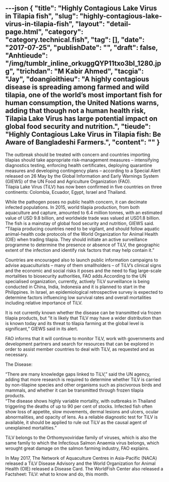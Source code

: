 ---json
{
    "title": "Highly Contagious Lake Virus in Tilapia fish",
    "slug": "highly-contagious-lake-virus-in-tilapia-fish",
    "layout": "detail-page.html",
    "category": "category.technical.fish",
    "tag": [],
    "date": "2017-07-25",
    "publishDate": "",
    "draft": false,
    "Anhtieude": "/img/tumblr_inline_orkuggQYP11txo3bl_1280.jpg",
    "trichdan": "M Kabir Ahmed",
    "tacgia": "Jay",
    "doangioithieu": "A highly contagious disease is spreading among farmed and wild tilapia, one of the world’s most important fish for human consumption, the United Nations warns, adding that though not a human health risk, Tilapia Lake Virus has large potential impact on global food security and nutrition.",
    "tieude": "Highly Contagious Lake Virus in Tilapia fish: Be Aware of Bangladeshi Farmers.",
    "__content__": ""
}
---
<p>The outbreak should be treated with concern and countries importing tilapias should take appropriate risk-management measures &ndash; intensifying diagnostics testing, enforcing health certificates, deploying quarantine measures and developing contingency plans &ndash; according to a Special Alert released on 26 May by the Global Information and Early Warnings System (GIEWS) of the UN Food and Agriculture Organization (FAO).<br />
Tilapia Lake Virus (TiLV) has now been confirmed in five countries on three continents: Colombia, Ecuador, Egypt, Israel and Thailand.</p>

<p>While the pathogen poses no public health concern, it can decimate infected populations. In 2015, world tilapia production, from both aquaculture and capture, amounted to 6.4 million tonnes, with an estimated value of USD 9.8 billion, and worldwide trade was valued at USD1.8 billion. The fish is a mainstay of global food security and nutrition, GIEWS said.<br />
&ldquo;Tilapia producing countries need to be vigilant, and should follow aquatic animal-health code protocols of the World Organization for Animal Health (OIE) when trading tilapia. They should initiate an active surveillance programme to determine the presence or absence of TiLV, the geographic extent of the infection and identify risk factors that may help contain it.&rdquo;</p>

<p>Countries are encouraged also to launch public information campaigns to advise aquaculturists &ndash; many of them smallholders &ndash; of TiLV&rsquo;s clinical signs and the economic and social risks it poses and the need to flag large-scale mortalities to biosecurity authorities, FAO adds.According to the UN specialised organization, currently, actively TiLV surveillance is being conducted in China, India, Indonesia and it is planned to start in the Philippines. In Israel, an epidemiological retrospective survey is expected to determine factors influencing low survival rates and overall mortalities including relative importance of TiLV.</p>

<p>It is not currently known whether the disease can be transmitted via frozen tilapia products, but &ldquo;it is likely that TiLV may have a wider distribution than is known today and its threat to tilapia farming at the global level is significant,&rdquo; GIEWS said in its alert.</p>

<p>FAO informs that it will continue to monitor TiLV, work with governments and development partners and search for resources that can be explored in order to assist member countries to deal with TiLV, as requested and as necessary.</p>

<p>The Disease:</p>

<p>&ldquo;There are many knowledge gaps linked to TiLV,&rdquo; said the UN agency, adding that more research is required to determine whether TiLV is carried by non-tilapine species and other organisms such as piscivorous birds and mammals, and whether it can be transmitted through frozen tilapia products.<br />
&ldquo;The disease shows highly variable mortality, with outbreaks in Thailand triggering the deaths of up to 90 per cent of stocks. Infected fish often show loss of appetite, slow movements, dermal lesions and ulcers, ocular abnormalities, and opacity of lens. As a reliable diagnostic test for TiLV is available, it should be applied to rule out TiLV as the causal agent of unexplained mortalities.&rdquo;</p>

<p>TiLV belongs to the Orthomyxoviridae family of viruses, which is also the same family to which the Infectious Salmon Anaemia virus belongs, which wrought great damage on the salmon farming industry, FAO explains.</p>

<p>In May 2017, The Network of Aquaculture Centres in Asia-Pacific (NACA) released a TiLV Disease Advisory and the World Organization for Animal Health (OIE) released a Disease Card. The WorldFish Center also released a Factsheet: TiLV: what to know and do, this month.</p>
